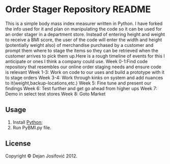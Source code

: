 # Order Stager Repository README
This is a simple body mass index measurer written in Python. I have forked the info used for it and plan on manipulating the code so it can be used for an order stager in a department store. Instead of entering height and weight to receive a BMI score, the user of the code will enter the width and height (potentially weight also) of merchandise purchased by a customer and prompt them where to stage the items so they can be retrieved when the customer arrives to pick them up.Here is a rough timeline of events for this I anticipate or ones I think a company could use.
Week 0-1:Find code repository that resembles our online order staging needs and ensure code is relevant
Week 1-3: Work on code to our uses and build a prototype with it to stage orders
Week 3-4: Work through kinks on system and add nuances to it(weight,backup-locations,etc.)
Week 5: Fine tune and present our findings 
Week 6: Test further and get go ahead from higher ups
Week 7: Demo in select test stores
Week 8: Goto Market
## Usage

1. Install <a href="http://www.python.org/download/">Python</a>;
2. Run PyBMI.py file.

## License

Copyright &copy; Dejan Josifović 2012.
